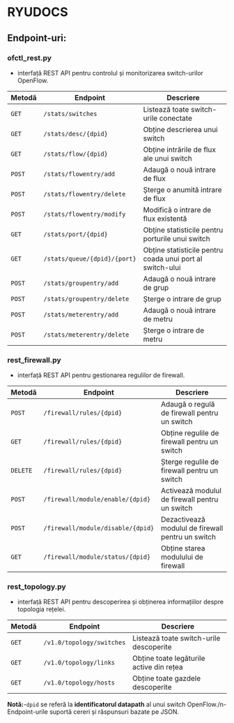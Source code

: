 # RYUDOCS
## Endpoint-uri:
### ofctl_rest.py 
- interfață REST API pentru controlul și monitorizarea switch-urilor OpenFlow.

| Metodă | Endpoint | Descriere |
|--------|---------|-------------|
| `GET`  | `/stats/switches` | Listează toate switch-urile conectate |
| `GET`  | `/stats/desc/{dpid}` | Obține descrierea unui switch |
| `GET`  | `/stats/flow/{dpid}` | Obține intrările de flux ale unui switch |
| `POST` | `/stats/flowentry/add` | Adaugă o nouă intrare de flux |
| `POST` | `/stats/flowentry/delete` | Șterge o anumită intrare de flux |
| `POST` | `/stats/flowentry/modify` | Modifică o intrare de flux existentă |
| `GET`  | `/stats/port/{dpid}` | Obține statisticile pentru porturile unui switch |
| `GET`  | `/stats/queue/{dpid}/{port}` | Obține statisticile pentru coada unui port al switch-ului |
| `POST` | `/stats/groupentry/add` | Adaugă o nouă intrare de grup |
| `POST` | `/stats/groupentry/delete` | Șterge o intrare de grup |
| `POST` | `/stats/meterentry/add` | Adaugă o nouă intrare de metru |
| `POST` | `/stats/meterentry/delete` | Șterge o intrare de metru |



### rest_firewall.py 
- interfață REST API pentru gestionarea regulilor de firewall.

| Metodă | Endpoint | Descriere |
|--------|---------|-------------|
| `POST` | `/firewall/rules/{dpid}` | Adaugă o regulă de firewall pentru un switch |
| `GET`  | `/firewall/rules/{dpid}` | Obține regulile de firewall pentru un switch |
| `DELETE` | `/firewall/rules/{dpid}` | Șterge regulile de firewall pentru un switch |
| `POST` | `/firewall/module/enable/{dpid}` | Activează modulul de firewall pentru un switch |
| `POST` | `/firewall/module/disable/{dpid}` | Dezactivează modulul de firewall pentru un switch |
| `GET`  | `/firewall/module/status/{dpid}` | Obține starea modulului de firewall |


### rest_topology.py 
- interfață REST API pentru descoperirea și obținerea informațiilor despre topologia rețelei.

| Metodă | Endpoint | Descriere |
|--------|---------|-------------|
| `GET`  | `/v1.0/topology/switches` | Listează toate switch-urile descoperite |
| `GET`  | `/v1.0/topology/links` | Obține toate legăturile active din rețea |
| `GET`  | `/v1.0/topology/hosts` | Obține toate gazdele descoperite |

**Notă:**-`dpid` se referă la **identificatorul datapath** al unui switch OpenFlow./n- Endpoint-urile suportă cereri și răspunsuri bazate pe JSON.





